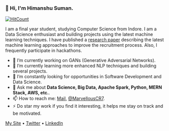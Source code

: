 ### 👋 Hi, I'm Himanshu Suman.

[![HitCount](http://hits.dwyl.com/HimanshuSuman7/HimanshuSuman7.svg)](http://hits.dwyl.com/HimanshuSuman7/HimanshuSuman7)

I am a final year student, studying Computer Science from Indore. I am a Data Science enthusiast and building projects using the latest machine learning techniques. I have published a [research paper](http://doi.one/10.1729/Journal.23815) describing the latest machine learning approaches to improve the recruitment process. Also, I frequently participate in hackathons. 

- 🔭 I’m currently working on GANs (Generative Adversarial Networks).
- 🌱 I’m currently learning more enhanced NLP techniques and building several projects.
- 🤔 I’m constantly looking for opportunities in Software Development and Data Science.
- 💬 Ask me about **Data Science, Big Data, Apache Spark, Python, MERN Stack, AWS, etc.**.
- 📫 How to reach me: [Mail](mailto:himanshu.suman1010@gmail.com), [@MarvellousCR7](https://twitter.com/MarvellousCR7).
- ⚡ Do star my work if you find it interesting, it helps me stay on track and be motivated.

[My Site](https://himanshusuman.me) • [Twitter](https://twitter.com/MarvellousCR7) • [LinkedIn](https://www.linkedin.com/in/HimanshuSuman7)
